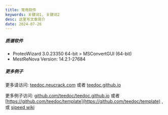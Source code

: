 ```yaml
---
title: 常用软件
keywords: 关键词1, 关键词2
desc: 这里写文章简介
date: 2024-07-26
---
```


##### 质谱软件

* ProteoWizard 3.0.23350 64-bit > MSConvertGUI (64-bit)
* MestReNova Version: 14.2.1-27684

##### 更多例子

更多请访问: [teedoc.neucrack.com](https://teedoc.neucrack.com/) 或者 [teedoc.github.io](https://teedoc.github.io/)

更多例子访问: [github.com/teedoc/teedoc.github.io](https://github.com/teedoc/teedoc.github.io) 或者 [https://github.com/teedoc/template](https://github.com/teedoc/template) , 或 [sipeed wiki](https://github.com/sipeed/sipeed_wiki)


